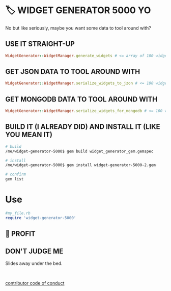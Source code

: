 # 🏷 WIDGET GENERATOR 5000 YO

No but like seriously, maybe you want some data to tool around with?


## USE IT STRAIGHT-UP

````ruby
WidgetGenerator::WidgetManager.generate_widgets # <= array of 100 widgets!
````

## GET JSON DATA TO TOOL AROUND WITH

````ruby
WidgetGenerator::WidgetManager.serialize_widgets_to_jzon # <= 100 widgets serializes to json!
````

## GET MONGODB DATA TO TOOL AROUND WITH

````ruby
WidgetGenerator::WidgetManager.serialize_widgets_for_mongodb # <= 100 widgets serialized for MongoDB!
````

## BUILD IT (I ALREADY DID) AND INSTALL IT (LIKE YOU MEAN IT)

````bash
# build
/me/widget-generator-5000$ gem build widget_generator_gem.gemspec

# install
/me/widget-generator-5000$ gem install widget-generator-5000-2.gem

# confirm
gem list
````

# Use

````ruby
#my_file.rb
require 'widget-generator-5000'
````

## 🤑 PROFIT

## DON'T JUDGE ME

Slides away under the bed.

<br>

[contributor code of conduct](docs/CODE_OF_CONDUCT.md)

